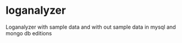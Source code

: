 loganalyzer
===========

Loganalyzer with sample data and with out sample data in mysql and mongo db editions
